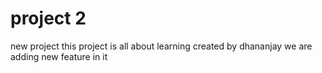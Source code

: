 # project 2
 
 new project
 this project is all about learning
 created by dhananjay
 we are adding new feature in it
 